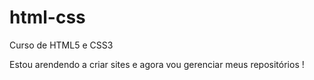 # html-css
 Curso de HTML5 e CSS3

Estou arendendo a criar sites e agora vou gerenciar meus repositórios !